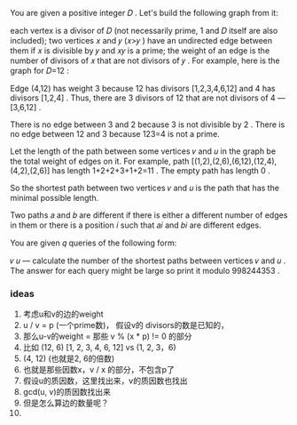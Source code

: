 You are given a positive integer 𝐷
. Let's build the following graph from it:

each vertex is a divisor of 𝐷
 (not necessarily prime, 1
 and 𝐷
 itself are also included);
two vertices 𝑥
 and 𝑦
 (𝑥>𝑦
) have an undirected edge between them if 𝑥
 is divisible by 𝑦
 and 𝑥𝑦
 is a prime;
the weight of an edge is the number of divisors of 𝑥
 that are not divisors of 𝑦
.
For example, here is the graph for 𝐷=12
:


Edge (4,12)
 has weight 3
 because 12
 has divisors [1,2,3,4,6,12]
 and 4
 has divisors [1,2,4]
. Thus, there are 3
 divisors of 12
 that are not divisors of 4
 — [3,6,12]
.

There is no edge between 3
 and 2
 because 3
 is not divisible by 2
. There is no edge between 12
 and 3
 because 123=4
 is not a prime.

Let the length of the path between some vertices 𝑣
 and 𝑢
 in the graph be the total weight of edges on it. For example, path [(1,2),(2,6),(6,12),(12,4),(4,2),(2,6)]
 has length 1+2+2+3+1+2=11
. The empty path has length 0
.

So the shortest path between two vertices 𝑣
 and 𝑢
 is the path that has the minimal possible length.

Two paths 𝑎
 and 𝑏
 are different if there is either a different number of edges in them or there is a position 𝑖
 such that 𝑎𝑖
 and 𝑏𝑖
 are different edges.

You are given 𝑞
 queries of the following form:

𝑣
 𝑢
 — calculate the number of the shortest paths between vertices 𝑣
 and 𝑢
.
The answer for each query might be large so print it modulo 998244353
.

### ideas
1. 考虑u和v的边的weight
2. u / v = p (一个prime数)， 假设v的 divisors的数是已知的，
3. 那么u-v的weight = 那些 v % (x * p) != 0 的部分
4. 比如 (12, 6) [1, 2, 3, 4, 6, 12] vs (1, 2, 3，6)
5. (4, 12) (也就是2, 6的倍数)
6. 也就是那些因数x，v / x 的部分，不包含p了
7. 假设u的质因数，这里找出来，v的质因数也找出
8. gcd(u, v)的质因数找出来
9. 但是怎么算边的数量呢？
10. 